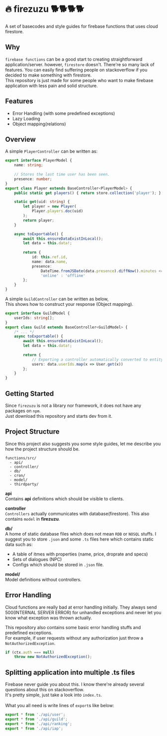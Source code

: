 :fire: firezuzu :dog2::dog2::dog2::dog2:
=====

A set of basecodes and style guides for firebase functions that uses cloud firestore.

Why
----
`firebase functions` can be a good start to creating straightforward application/server. 
however, `firestore` doesn't. There're so many lack of features. You can easily find suffering people on stackoverflow if you decided to make something with firestore.<br>
This repository is just made for some people who want to make firebase application with less pain and solid structure.

Features
----
* Error Handling (with some predefined exceptions)
* Lazy Loading
* Object mapping(relations)

Overview
----
A simple `PlayerController` can be written as:
```ts
export interface PlayerModel {
    name: string;
    
    // Stores the last time user has been seen.
    presence: number;
}
export class Player extends BaseController<PlayerModel> {
    public static get players() { return store.collection('player'); }

    static get(uid: string) {
        let player = new Player(
            Player.players.doc(uid)
        );
        return player;
    }

    async toExportable() {
        await this.ensureDataExistInLocal();
        let data = this.data!;
        
        return {
            id: this.ref.id,
            name: data.name,
            presence: 
                DateTime.fromJSDate(data.presence).diffNow().minutes <= 10 ?
                'online' : 'offline'
        };
    }
}
```

A simple `GuildController` can be written as below, <br>
This shows how to construct your response (Object mapping).
```ts
export interface GuildModel {
    userIds: string[];
}
export class Guild extends BaseController<GuildModel> {
    /* ... */
    async toExportable() {
        await this.ensureDataExistInLocal();
        let data = this.data!;
        
        return {
            // Exporting a controller automatically converted to entity models.
            users: data.userIds.map(x => User.get(x))
        };
    }
}
```

Getting Started
----
Since `firezuzu` is not a library nor framework, it does not have any packages on `npm`.<br>
Just download this repository and starts dev from it.

Project Structure
----
Since this project also suggests you some style guides, let me describe you how the project structure should be.

```
functions/src/
  - api/  
  - controller/
  - db/
  - cron/
  - model/
  - thirdparty/
```

__api__<br>
Contains __api__ definitions which should be visible to clients.

__controller__<br>
`Controllers` actually communicates with database(firestore). This also contains `model` in __firezuzu__.

__db/__<br>
A home of static database files which does not mean `RDB` or `NOSQL` stuffs. 
I suggest you to store `.json` and some `.ts` files here which contains static data such as:
* A table of itmes with properties (name, price, droprate and specs)
* Sets of dialogues (NPC)
* Configs which should be stored in `.json` file.

__model/__<br>
Model definitions without controllers.


Error Handling
----
Cloud functions are really bad at error handling initially. They always send 500(INTERNAL SERVER ERROR) for unhandled exceptions and never let you know what exception was thrown actually.

This repository also contains some basic error handling stuffs and predefined exceptions.<br>
For example, if user requests without any authorization just throw a `NotAuthorizedException`.
```ts
if (ctx.auth === null)
    throw new NotAuthorizedException();
```

Splitting application into multiple .ts files
----
Firebase never guide you about this. I know there're already several questions about this on stackoverflow.<br>
It's pretty simple, just take a look into `index.ts`.<br>
<br>
What you all need is write lines of `export`s like below:
```ts
export * from './api/user';
export * from './api/guild';
export * from './api/ranking';
export * from './api/iap';
```
